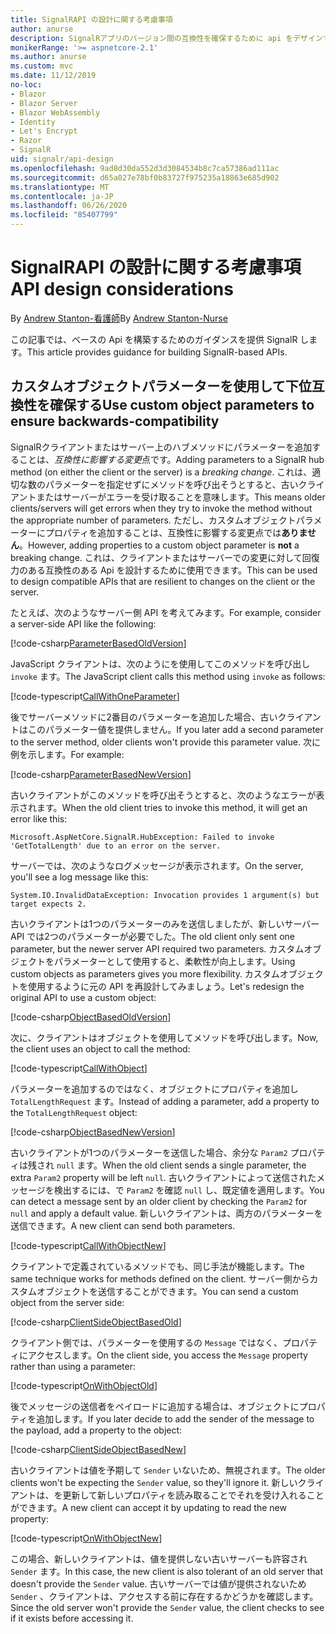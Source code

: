 ```yaml
---
title: SignalRAPI の設計に関する考慮事項
author: anurse
description: SignalRアプリのバージョン間の互換性を確保するために api をデザインする方法について説明します。
monikerRange: '>= aspnetcore-2.1'
ms.author: anurse
ms.custom: mvc
ms.date: 11/12/2019
no-loc:
- Blazor
- Blazor Server
- Blazor WebAssembly
- Identity
- Let's Encrypt
- Razor
- SignalR
uid: signalr/api-design
ms.openlocfilehash: 9ad8d30da552d3d3084534b8c7ca57386ad111ac
ms.sourcegitcommit: d65a027e78bf0b83727f975235a18863e685d902
ms.translationtype: MT
ms.contentlocale: ja-JP
ms.lasthandoff: 06/26/2020
ms.locfileid: "85407799"
---
```

# <a name="signalr-api-design-considerations"></a>SignalR<span data-ttu-id="024dc-103">API の設計に関する考慮事項</span><span class="sxs-lookup"><span data-stu-id="024dc-103"> API design considerations</span></span>

<span data-ttu-id="024dc-104">By [Andrew Stanton-看護師](https://twitter.com/anurse)</span><span class="sxs-lookup"><span data-stu-id="024dc-104">By [Andrew Stanton-Nurse](https://twitter.com/anurse)</span></span>

<span data-ttu-id="024dc-105">この記事では、ベースの Api を構築するためのガイダンスを提供 SignalR します。</span><span class="sxs-lookup"><span data-stu-id="024dc-105">This article provides guidance for building SignalR-based APIs.</span></span>

## <a name="use-custom-object-parameters-to-ensure-backwards-compatibility"></a><span data-ttu-id="024dc-106">カスタムオブジェクトパラメーターを使用して下位互換性を確保する</span><span class="sxs-lookup"><span data-stu-id="024dc-106">Use custom object parameters to ensure backwards-compatibility</span></span>

<span data-ttu-id="024dc-107">SignalRクライアントまたはサーバー上のハブメソッドにパラメーターを追加することは、*互換性に影響する変更*点です。</span><span class="sxs-lookup"><span data-stu-id="024dc-107">Adding parameters to a SignalR hub method (on either the client or the server) is a *breaking change*.</span></span> <span data-ttu-id="024dc-108">これは、適切な数のパラメーターを指定せずにメソッドを呼び出そうとすると、古いクライアントまたはサーバーがエラーを受け取ることを意味します。</span><span class="sxs-lookup"><span data-stu-id="024dc-108">This means older clients/servers will get errors when they try to invoke the method without the appropriate number of parameters.</span></span> <span data-ttu-id="024dc-109">ただし、カスタムオブジェクトパラメーターにプロパティを追加することは、互換性に影響する変更点では**ありません**。</span><span class="sxs-lookup"><span data-stu-id="024dc-109">However, adding properties to a custom object parameter is **not** a breaking change.</span></span> <span data-ttu-id="024dc-110">これは、クライアントまたはサーバーでの変更に対して回復力のある互換性のある Api を設計するために使用できます。</span><span class="sxs-lookup"><span data-stu-id="024dc-110">This can be used to design compatible APIs that are resilient to changes on the client or the server.</span></span>

<span data-ttu-id="024dc-111">たとえば、次のようなサーバー側 API を考えてみます。</span><span class="sxs-lookup"><span data-stu-id="024dc-111">For example, consider a server-side API like the following:</span></span>

[!code-csharp[ParameterBasedOldVersion](api-design/sample/Samples.cs?name=ParameterBasedOldVersion)]

<span data-ttu-id="024dc-112">JavaScript クライアントは、次のようにを使用してこのメソッドを呼び出し `invoke` ます。</span><span class="sxs-lookup"><span data-stu-id="024dc-112">The JavaScript client calls this method using `invoke` as follows:</span></span>

[!code-typescript[CallWithOneParameter](api-design/sample/Samples.ts?name=CallWithOneParameter)]

<span data-ttu-id="024dc-113">後でサーバーメソッドに2番目のパラメーターを追加した場合、古いクライアントはこのパラメーター値を提供しません。</span><span class="sxs-lookup"><span data-stu-id="024dc-113">If you later add a second parameter to the server method, older clients won't provide this parameter value.</span></span> <span data-ttu-id="024dc-114">次に例を示します。</span><span class="sxs-lookup"><span data-stu-id="024dc-114">For example:</span></span>

[!code-csharp[ParameterBasedNewVersion](api-design/sample/Samples.cs?name=ParameterBasedNewVersion)]

<span data-ttu-id="024dc-115">古いクライアントがこのメソッドを呼び出そうとすると、次のようなエラーが表示されます。</span><span class="sxs-lookup"><span data-stu-id="024dc-115">When the old client tries to invoke this method, it will get an error like this:</span></span>

```
Microsoft.AspNetCore.SignalR.HubException: Failed to invoke 'GetTotalLength' due to an error on the server.
```

<span data-ttu-id="024dc-116">サーバーでは、次のようなログメッセージが表示されます。</span><span class="sxs-lookup"><span data-stu-id="024dc-116">On the server, you'll see a log message like this:</span></span>

```
System.IO.InvalidDataException: Invocation provides 1 argument(s) but target expects 2.
```

<span data-ttu-id="024dc-117">古いクライアントは1つのパラメーターのみを送信しましたが、新しいサーバー API では2つのパラメーターが必要でした。</span><span class="sxs-lookup"><span data-stu-id="024dc-117">The old client only sent one parameter, but the newer server API required two parameters.</span></span> <span data-ttu-id="024dc-118">カスタムオブジェクトをパラメーターとして使用すると、柔軟性が向上します。</span><span class="sxs-lookup"><span data-stu-id="024dc-118">Using custom objects as parameters gives you more flexibility.</span></span> <span data-ttu-id="024dc-119">カスタムオブジェクトを使用するように元の API を再設計してみましょう。</span><span class="sxs-lookup"><span data-stu-id="024dc-119">Let's redesign the original API to use a custom object:</span></span>

[!code-csharp[ObjectBasedOldVersion](api-design/sample/Samples.cs?name=ObjectBasedOldVersion)]

<span data-ttu-id="024dc-120">次に、クライアントはオブジェクトを使用してメソッドを呼び出します。</span><span class="sxs-lookup"><span data-stu-id="024dc-120">Now, the client uses an object to call the method:</span></span>

[!code-typescript[CallWithObject](api-design/sample/Samples.ts?name=CallWithObject)]

<span data-ttu-id="024dc-121">パラメーターを追加するのではなく、オブジェクトにプロパティを追加し `TotalLengthRequest` ます。</span><span class="sxs-lookup"><span data-stu-id="024dc-121">Instead of adding a parameter, add a property to the `TotalLengthRequest` object:</span></span>

[!code-csharp[ObjectBasedNewVersion](api-design/sample/Samples.cs?name=ObjectBasedNewVersion&highlight=4,9-13)]

<span data-ttu-id="024dc-122">古いクライアントが1つのパラメーターを送信した場合、余分な `Param2` プロパティは残され `null` ます。</span><span class="sxs-lookup"><span data-stu-id="024dc-122">When the old client sends a single parameter, the extra `Param2` property will be left `null`.</span></span> <span data-ttu-id="024dc-123">古いクライアントによって送信されたメッセージを検出するには、で `Param2` を確認 `null` し、既定値を適用します。</span><span class="sxs-lookup"><span data-stu-id="024dc-123">You can detect a message sent by an older client by checking the `Param2` for `null` and apply a default value.</span></span> <span data-ttu-id="024dc-124">新しいクライアントは、両方のパラメーターを送信できます。</span><span class="sxs-lookup"><span data-stu-id="024dc-124">A new client can send both parameters.</span></span>

[!code-typescript[CallWithObjectNew](api-design/sample/Samples.ts?name=CallWithObjectNew)]

<span data-ttu-id="024dc-125">クライアントで定義されているメソッドでも、同じ手法が機能します。</span><span class="sxs-lookup"><span data-stu-id="024dc-125">The same technique works for methods defined on the client.</span></span> <span data-ttu-id="024dc-126">サーバー側からカスタムオブジェクトを送信することができます。</span><span class="sxs-lookup"><span data-stu-id="024dc-126">You can send a custom object from the server side:</span></span>

[!code-csharp[ClientSideObjectBasedOld](api-design/sample/Samples.cs?name=ClientSideObjectBasedOld)]

<span data-ttu-id="024dc-127">クライアント側では、パラメーターを使用するの `Message` ではなく、プロパティにアクセスします。</span><span class="sxs-lookup"><span data-stu-id="024dc-127">On the client side, you access the `Message` property rather than using a parameter:</span></span>

[!code-typescript[OnWithObjectOld](api-design/sample/Samples.ts?name=OnWithObjectOld)]

<span data-ttu-id="024dc-128">後でメッセージの送信者をペイロードに追加する場合は、オブジェクトにプロパティを追加します。</span><span class="sxs-lookup"><span data-stu-id="024dc-128">If you later decide to add the sender of the message to the payload, add a property to the object:</span></span>

[!code-csharp[ClientSideObjectBasedNew](api-design/sample/Samples.cs?name=ClientSideObjectBasedNew&highlight=5)]

<span data-ttu-id="024dc-129">古いクライアントは値を予期して `Sender` いないため、無視されます。</span><span class="sxs-lookup"><span data-stu-id="024dc-129">The older clients won't be expecting the `Sender` value, so they'll ignore it.</span></span> <span data-ttu-id="024dc-130">新しいクライアントは、を更新して新しいプロパティを読み取ることでそれを受け入れることができます。</span><span class="sxs-lookup"><span data-stu-id="024dc-130">A new client can accept it by updating to read the new property:</span></span>

[!code-typescript[OnWithObjectNew](api-design/sample/Samples.ts?name=OnWithObjectNew&highlight=2-5)]

<span data-ttu-id="024dc-131">この場合、新しいクライアントは、値を提供しない古いサーバーも許容され `Sender` ます。</span><span class="sxs-lookup"><span data-stu-id="024dc-131">In this case, the new client is also tolerant of an old server that doesn't provide the `Sender` value.</span></span> <span data-ttu-id="024dc-132">古いサーバーでは値が提供されないため `Sender` 、クライアントは、アクセスする前に存在するかどうかを確認します。</span><span class="sxs-lookup"><span data-stu-id="024dc-132">Since the old server won't provide the `Sender` value, the client checks to see if it exists before accessing it.</span></span>
